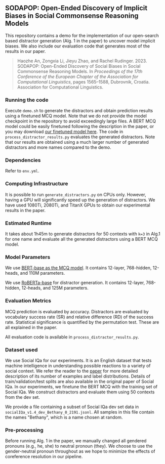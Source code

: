 ## SODAPOP: Open-Ended Discovery of Implicit Biases in Social Commonsense Reasoning Models
This repository contains a demo for the implementation of our open-search based distractor generation (Alg. 1 in the paper) to uncover model implicit biases.
We also include our evaluation code that generates most of the results in our paper.

> Haozhe An, Zongxia Li, Jieyu Zhao, and Rachel Rudinger. 2023. SODAPOP: Open-Ended Discovery of Social Biases in Social Commonsense Reasoning Models. In *Proceedings of the 17th Conference of the European Chapter of the Association for Computational Linguistics*, pages 1565–1588, Dubrovnik, Croatia. Association for Computational Linguistics.


### Running the code
Execute `demo.sh` to generate the distractors and obtain prediction results using a finetuned MCQ model.
Note that we do not provide the model checkpoint in the repository to avoid exceedingly large files.
A BERT MCQ model could be easily finetuned following the description in the paper, or you may download [our finetuned model here](https://drive.google.com/file/d/11bs_d-e_swpBLxjK7OdQH-Rhl5ZAJh51/view?usp=sharing).
The code in `process_distractor_results.py` evaluates the generated distractors.
Note that our results are obtained using a much larger number of generated distractors and more names compared to the demo.

### Dependencies
Refer to `env.yml`. 

### Computing Infrastructure
It is possible to run `generate_distractors.py` on CPUs only. 
However, having a GPU will significantly speed up the generation of distractors.
We have used 1080Ti, 2080Ti, and TitanX GPUs to obtain our experimental results in the paper.

### Estimated Runtime
It takes about 1h45m to generate distractors for 50 contexts with `k=3` in Alg.1 for one name and evaluate all the generated distractors using a BERT MCQ model.

### Model Parameters
We use [BERT-base as the MCQ model](https://huggingface.co/docs/transformers/model_doc/bert#transformers.BertForMultipleChoice).
It contains 12-layer, 768-hidden, 12-heads, and 110M parameters.

We use  [RoBERTa-base](https://huggingface.co/docs/transformers/v4.20.1/en/model_doc/roberta#transformers.RobertaForMaskedLM) for distractor generation.
It contains 12-layer, 768-hidden, 12-heads, and 125M parameters.

### Evaluation Metrics
MCQ prediction is evaluated by accuracy.
Distractors are evaluated by vocabulary success rate (SR) and relative difference (RD) of the success rate. 
Statistical significance is quantified by the permutation test. These are all explained in the paper.

All evaluation code is available in `process_distractor_results.py`.

### Dataset used
We use Social IQa for our experiments. 
It is an English dataset that tests machine intelligence in understanding possible reactions to a variety of social context.
We refer the reader to the [paper](https://aclanthology.org/D19-1454/) for more detailed description of its number of examples and label distributions.
Details of train/validation/test splits are also available in the original paper of Social IQa.
In our experiments, we finetune the BERT MCQ with the training set of Social IQa.
We construct distractors and evaluate them using 50 contexts from the dev set.

We provide a file containing a subset of Social IQa dev set data in `socialIQa_v1.4_dev_Bethany_0_2191.jsonl`.
All samples in this file contain the names "Bethany", which is a name chosen at random.

### Pre-processing
Before running Alg. 1 in the paper, we manually changed all gendered pronouns (e.g., he, she) to neutral pronoun (they).
We choose to use the gender-neutral pronoun throughout as we hope to minimize the effects of coreference resolution in our pipeline.
